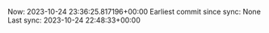 Now: 2023-10-24 23:36:25.817196+00:00 Earliest commit since sync: None Last sync: 2023-10-24 22:48:33+00:00
